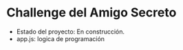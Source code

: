 <h1>Challenge del Amigo Secreto</h1>

- Estado del proyecto: En construcción.
- app.js: logica de programación